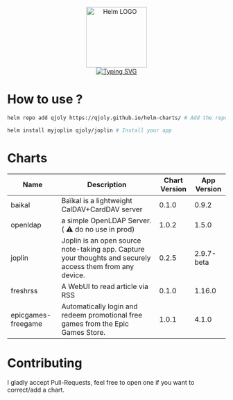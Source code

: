 <p align="center">
    <img src="https://helm.sh/img/helm.svg" width="140px" alt="Helm LOGO"/>
    <br>
    <a href="https://qjoly.github.io/helm-charts"><img src="https://readme-typing-svg.herokuapp.com?font=Fira+Code&pause=1000&color=0F1689&background=FFFFFF00&center=true&vCenter=true&width=435&lines=QJOLY’s+Chart+Repository;qjoly.github.io%2Fhelm-charts;+Feel+free+to+contribute" alt="Typing SVG" /></a>
</p>

# How to use ? 

```bash
helm repo add qjoly https://qjoly.github.io/helm-charts/ # Add the repo to your helm
```
```bash
helm install myjoplin qjoly/joplin # Install your app
```

# Charts

| Name  | Description | Chart Version | App Version |
|-------|-------------|---------------|-------------|
| baikal | Baïkal is a lightweight CalDAV+CardDAV server | 0.1.0 | 0.9.2 |
| openldap | a simple OpenLDAP Server. ( :warning: do no use in prod) | 1.0.2 | 1.5.0 |
| joplin | Joplin is an open source note-taking app. Capture your thoughts and securely access them from any device. | 0.2.5 | 2.9.7-beta |
| freshrss | A WebUI to read article via RSS | 0.1.0 | 1.16.0 |
| epicgames-freegame | Automatically login and redeem promotional free games from the Epic Games Store. | 1.0.1 | 4.1.0 |


# Contributing 

I gladly accept Pull-Requests, feel free to open one if you want to correct/add a chart. 
